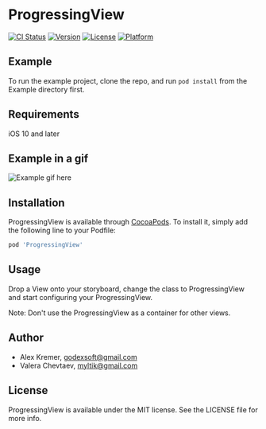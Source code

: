 # ProgressingView

[![CI Status](http://img.shields.io/travis/chupakabr/ProgressingView.svg?style=flat)](https://travis-ci.org/chupakabr/ProgressingView)
[![Version](https://img.shields.io/cocoapods/v/ProgressingView.svg?style=flat)](http://cocoapods.org/pods/ProgressingView)
[![License](https://img.shields.io/cocoapods/l/ProgressingView.svg?style=flat)](http://cocoapods.org/pods/ProgressingView)
[![Platform](https://img.shields.io/cocoapods/p/ProgressingView.svg?style=flat)](http://cocoapods.org/pods/ProgressingView)

## Example

To run the example project, clone the repo, and run `pod install` from the Example directory first.

## Requirements

iOS 10 and later

## Example in a gif

![Example gif here](https://media.giphy.com/media/2sYfjk6SOSf8N6LWlv/giphy.gif)

## Installation

ProgressingView is available through [CocoaPods](http://cocoapods.org). To install
it, simply add the following line to your Podfile:

```ruby
pod 'ProgressingView'
```
## Usage

Drop a View onto your storyboard, change the class to ProgressingView and start configuring your ProgressingView.

Note: Don't use the ProgressingView as a container for other views.

## Author

- Alex Kremer, godexsoft@gmail.com
- Valera Chevtaev, myltik@gmail.com


## License

ProgressingView is available under the MIT license. See the LICENSE file for more info.
